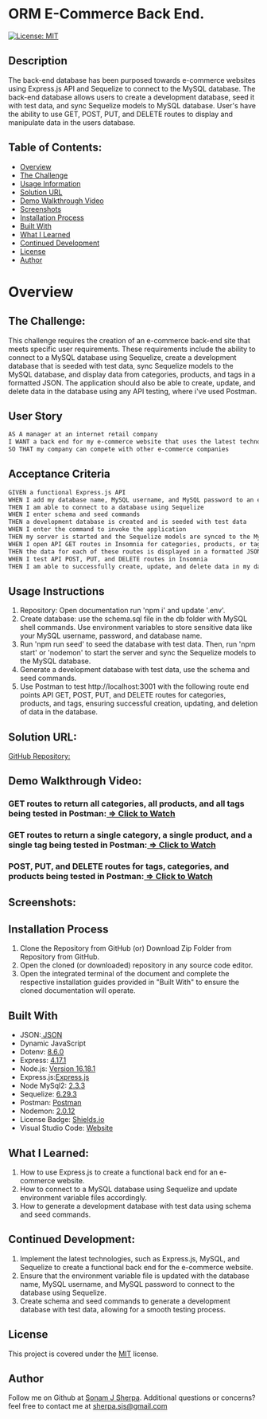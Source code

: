 # ORM E-Commerce Back End.
[![License: MIT](https://img.shields.io/badge/License-MIT-yellow.svg)](https://opensource.org/licenses/MIT)
  
## Description
The back-end database has been purposed towards e-commerce websites using Express.js API and Sequelize to connect to the MySQL database. The back-end database allows users to create a development database, seed it with test data, and sync Sequelize models to MySQL database. User's have the ability to use GET, POST, PUT, and DELETE routes to display and manipulate data in the users database. 
## Table of Contents:
- [Overview](#Overview)
- [The Challenge](#The-Challenge)
- [Usage Information](#Usage-Information)
- [Solution URL](#solution-url)
- [Demo Walkthrough Video](#demo-walkthrough-video)
- [Screenshots](#screenshots)
- [Installation Process](#Installation-Process)
- [Built With](#Built-With)
- [What I Learned](#What-I-Learned)
- [Continued Development](#Continued-Development)
- [License](#License)
- [Author](#Author)

# Overview

## The Challenge:
This challenge requires the creation of an e-commerce back-end site that meets specific user requirements. These requirements include the ability to connect to a MySQL database using Sequelize, create a development database that is seeded with test data, sync Sequelize models to the MySQL database, and display data from categories, products, and tags in a formatted JSON. The application should also be able to create, update, and delete data in the database using any API testing, where i've used Postman.

## User Story

```md
AS A manager at an internet retail company
I WANT a back end for my e-commerce website that uses the latest technologies
SO THAT my company can compete with other e-commerce companies
```

## Acceptance Criteria

```md
GIVEN a functional Express.js API
WHEN I add my database name, MySQL username, and MySQL password to an environment variable file
THEN I am able to connect to a database using Sequelize
WHEN I enter schema and seed commands
THEN a development database is created and is seeded with test data
WHEN I enter the command to invoke the application
THEN my server is started and the Sequelize models are synced to the MySQL database
WHEN I open API GET routes in Insomnia for categories, products, or tags
THEN the data for each of these routes is displayed in a formatted JSON
WHEN I test API POST, PUT, and DELETE routes in Insomnia
THEN I am able to successfully create, update, and delete data in my database
```

## Usage Instructions
1. Repository: Open documentation run 'npm i' and update '.env'.
2. Create database: use the schema.sql file in the db folder with MySQL shell commands. Use environment variables to store sensitive data like your MySQL username, password, and database name.
3. Run 'npm run seed' to seed the database with test data. Then, run 'npm start' or 'nodemon' to start the server and sync the Sequelize models to the MySQL database.
4. Generate a development database with test data, use the schema and seed commands.
5. Use Postman to test http://localhost:3001 with the following route end points API GET, POST, PUT, and DELETE routes for categories, products, and tags, ensuring successful creation, updating, and deletion of data in the database.


## Solution URL:
[GitHub Repository:](https://github.com/sonam-git/SJ_E-Commerce_BackEnd)

## Demo Walkthrough Video:

### GET routes to return all categories, all products, and all tags being tested in Postman:[ => Click to Watch](https://drive.google.com/file/d/1MpSizOa71GpimyIjenDZwLYDhUlYxkRJ/view)

### GET routes to return a single category, a single product, and a single tag being tested in Postman:[ => Click to Watch](https://drive.google.com/file/d/1YWHdhlhfwjORegcjbm-KKHQumup5NuOt/view)

### POST, PUT, and DELETE routes for tags, categories, and products being tested in Postman:[ => Click to Watch](https://drive.google.com/file/d/1SMcwih_EWh4a3_zyMFZuuFbc5QQT7W75/view)


## Screenshots:


## Installation Process
1. Clone the Repository from GitHub (or) Download Zip Folder from Repository from GitHub.
2. Open the cloned (or downloaded) repository in any source code editor.
3. Open the integrated terminal of the document and complete the respective installation guides provided in "Built With" to ensure the cloned documentation will operate.

## Built With
- JSON:[ JSON](https://www.npmjs.com/package/json)
- Dynamic JavaScript
- Dotenv: [8.6.0](https://www.npmjs.com/package/dotenv)
- Express: [4.17.1](https://www.npmjs.com/package/express)
- Node.js: [Version 16.18.1](https://nodejs.org/en/blog/release/v16.18.1/)
- Express.js:[Express.js](https://expressjs.com/en/starter/installing.html)
- Node MySql2: [2.3.3](https://www.npmjs.com/package/mysql2)
- Sequelize: [6.29.3](https://www.npmjs.com/package/sequelize)
- Postman: [Postman](https://www.postman.com/)
- Nodemon: [2.0.12](https://www.npmjs.com/package/nodemon/v/2.0.12)
- License Badge: [Shields.io](https://shields.io/)
- Visual Studio Code: [Website](https://code.visualstudio.com/)

## What I Learned:
1. How to use Express.js to create a functional back end for an e-commerce website.
2. How to connect to a MySQL database using Sequelize and update environment variable files accordingly.
3. How to generate a development database with test data using schema and seed commands.

## Continued Development:
1. Implement the latest technologies, such as Express.js, MySQL, and Sequelize to create a functional back end for the e-commerce website.
2. Ensure that the environment variable file is updated with the database name, MySQL username, and MySQL password to connect to the database using Sequelize.
3. Create schema and seed commands to generate a development database with test data, allowing for a smooth testing process.

## License
This project is covered under the [MIT](https://opensource.org/licenses/MIT) license.

## Author
Follow me on Github at [Sonam J Sherpa](https://github.com/sonam-git).
Additional questions or concerns? feel free to contact me at sherpa.sjs@gmail.com

